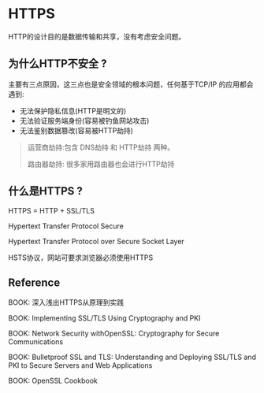 # HTTPS

HTTP的设计目的是数据传输和共享，没有考虑安全问题。

## 为什么HTTP不安全 ?

主要有三点原因，这三点也是安全领域的根本问题，任何基于TCP/IP 的应用都会遇到:

- 无法保护隐私信息(HTTP是明文的)
- 无法验证服务端身份(容易被钓鱼网站攻击)
- 无法鉴别数据篡改(容易被HTTP劫持)

> 运营商劫持:包含 DNS劫持 和 HTTP劫持 两种。
> 
> 路由器劫持: 很多家用路由器也会进行HTTP劫持


## 什么是HTTPS ?

HTTPS = HTTP + SSL/TLS

Hypertext Transfer Protocol Secure

Hypertext Transfer Protocol over Secure Socket Layer



HSTS协议，网站可要求浏览器必须使用HTTPS

## Reference

BOOK: 深入浅出HTTPS从原理到实践

BOOK: Implementing SSL/TLS Using Cryptography and PKI

BOOK: Network Security withOpenSSL: Cryptography for Secure Communications

BOOK: Bulletproof SSL and TLS: Understanding and Deploying SSL/TLS and PKI to Secure Servers and Web Applications

BOOK: OpenSSL Cookbook
